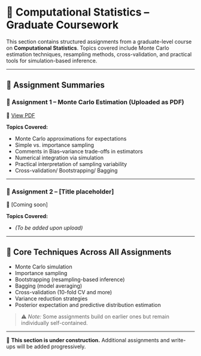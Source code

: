 # 🧮 Computational Statistics – Graduate Coursework

This section contains structured assignments from a graduate-level course on **Computational Statistics**. Topics covered include Monte Carlo estimation techniques, resampling methods, cross-validation, and practical tools for simulation-based inference.

---

## 📘 Assignment Summaries

### 📄 Assignment 1 – Monte Carlo Estimation (Uploaded as PDF)
📎 [View PDF](./M.C.S.Assingment_1.pdf)

**Topics Covered:**
- Monte Carlo approximations for expectations
- Simple vs. importance sampling
- Comments in Bias–variance trade-offs in estimators 
- Numerical integration via simulation
- Practical interpretation of sampling variability
- Cross-validation/ Bootstrapping/ Bagging

---

### 📄 Assignment 2 – [Title placeholder]
📎 [Coming soon]

**Topics Covered:**
- *(To be added upon upload)*

---

## 🧠 Core Techniques Across All Assignments

- Monte Carlo simulation
- Importance sampling
- Bootstrapping (resampling-based inference)
- Bagging (model averaging)
- Cross-validation (10-fold CV and more)
- Variance reduction strategies
- Posterior expectation and predictive distribution estimation

> ⚠️ *Note:* Some assignments build on earlier ones but remain individually self-contained.

---

🚧 **This section is under construction.** Additional assignments and write-ups will be added progressively.

  
